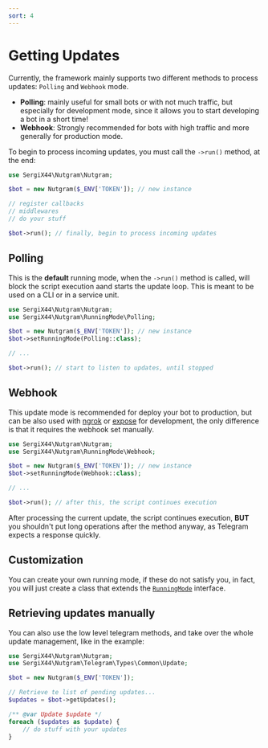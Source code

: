 ```yaml
---
sort: 4
---
```


# Getting Updates

Currently, the framework mainly supports two different methods to process updates: `Polling` and `Webhook` mode.

- **Polling**: mainly useful for small bots or with not much traffic, but especially for development mode, since it
  allows you to start developing a bot in a short time!
- **Webhook**: Strongly recommended for bots with high traffic and more generally for production mode.

To begin to process incoming updates, you must call the `->run()` method, at the end:

```php
use SergiX44\Nutgram\Nutgram;

$bot = new Nutgram($_ENV['TOKEN']); // new instance

// register callbacks
// middlewares
// do your stuff

$bot->run(); // finally, begin to process incoming updates
```

## Polling

This is the **default** running mode, when the `->run()` method is called, will block the script execution aand starts
the update loop. This is meant to be used on a CLI or in a service unit.

```php
use SergiX44\Nutgram\Nutgram;
use SergiX44\Nutgram\RunningMode\Polling;

$bot = new Nutgram($_ENV['TOKEN']); // new instance
$bot->setRunningMode(Polling::class);

// ...

$bot->run(); // start to listen to updates, until stopped
```

## Webhook

This update mode is recommended for deploy your bot to production, but can be also used with [ngrok](https://ngrok.com) or [expose](https://beyondco.de/docs/expose/introduction) for
development, the only difference is that it requires the webhook set manually.

```php
use SergiX44\Nutgram\Nutgram;
use SergiX44\Nutgram\RunningMode\Webhook;

$bot = new Nutgram($_ENV['TOKEN']); // new instance
$bot->setRunningMode(Webhook::class);

// ...

$bot->run(); // after this, the script continues execution
```

After processing the current update, the script continues execution, **BUT** you shouldn't put long operations after the
method anyway, as Telegram expects a response quickly.

## Customization

You can create your own running mode, if these do not satisfy you, in fact, you will just create a class that extends
the [`RunningMode`](https://github.com/SergiX44/Nutgram/blob/master/src/RunningMode/RunningMode.php) interface.

## Retrieving updates manually

You can also use the low level telegram methods, and take over the whole update management, like in the example:

```php
use SergiX44\Nutgram\Nutgram;
use SergiX44\Nutgram\Telegram\Types\Common\Update;

$bot = new Nutgram($_ENV['TOKEN']);

// Retrieve te list of pending updates...
$updates = $bot->getUpdates();

/** @var Update $update */
foreach ($updates as $update) {
    // do stuff with your updates
}
```
